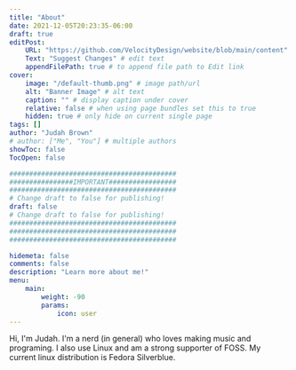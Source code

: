 ```yaml
---
title: "About"
date: 2021-12-05T20:23:35-06:00
draft: true
editPost:
    URL: "https://github.com/VelocityDesign/website/blob/main/content"
    Text: "Suggest Changes" # edit text
    appendFilePath: true # to append file path to Edit link
cover:
    image: "/default-thumb.png" # image path/url
    alt: "Banner Image" # alt text
    caption: "" # display caption under cover
    relative: false # when using page bundles set this to true
    hidden: true # only hide on current single page
tags: []
author: "Judah Brown"
# author: ["Me", "You"] # multiple authors
showToc: false
TocOpen: false

##########################################
################IMPORTANT#################
##########################################
# Change draft to false for publishing!
draft: false
# Change draft to false for publishing!
##########################################
##########################################
##########################################

hidemeta: false
comments: false
description: "Learn more about me!"
menu:
    main: 
        weight: -90
        params:
            icon: user
---
```

Hi, I'm Judah. I'm a nerd (in general) who loves making music and programing. I also use Linux and am a strong supporter of FOSS. My current linux distribution is Fedora Silverblue.